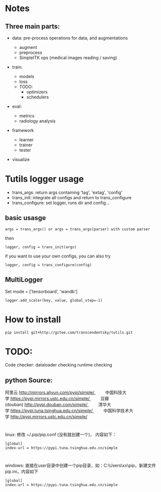 # Notes

## Three main parts:

- data: pre-process operations for data, and augmentations

  - augment
  - preprocess
  - SimpleITK ops (medical images reading / saving)
- train:

  - models
  - loss
  - TODO:
    - optimizers
    - schedulers
- eval:

  - metrics
  - radiology analysis
- framework

  - learner
  - trainer
  - tester
- visualize

# Tutils logger usage

- trans_args: return args containing 'tag', 'extag', 'config'
- trans_init: integrate all configs and return to trans_configure
- trans_configure: set logger, runs dir and config...

## basic usasge

```
args = trans_args() or args = trans_args(parser) with custom parser
```

then

```
logger, config = trans_init(args)
```

if you want to use your own configs, you can also try

```
logger, config = trans_configure(config)
```

## MultiLogger

Set mode = ['tensorboard', 'wandb']

```
logger.add_scaler(key, value, global_step=-1)
```

# How to install

```
pip install git+http://gitee.com/transcendentsky/tutils.git
```

# TODO:

Code checker:
dataloader checking
runtime checking

## python Source:

阿里云 http://mirrors.aliyun.com/pypi/simple/ 
  中国科技大学 https://pypi.mirrors.ustc.edu.cn/simple/ 
  豆瓣(douban) http://pypi.douban.com/simple/ 
  清华大学 https://pypi.tuna.tsinghua.edu.cn/simple/ 
  中国科学技术大学 http://pypi.mirrors.ustc.edu.cn/simple/

#
linux:
修改 ~/.pip/pip.conf (没有就创建一个)， 内容如下：

```
[global]
index-url = https://pypi.tuna.tsinghua.edu.cn/simple
```

#
windows:
直接在user目录中创建一个pip目录，如：C:\Users\xx\pip，新建文件pip.ini，内容如下

```
[global]
index-url = https://pypi.tuna.tsinghua.edu.cn/simple
```
